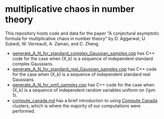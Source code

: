 # multiplicative chaos in number theory

This repository hosts code and data for the paper "A conjectural asymptotic formula for multiplicative chaos in number theory" by D. Aggarwal, U. Subedi, W. Verreault, A. Zaman, and C. Zheng. 

* [generate_A_N_for_standard_complex_Gaussian_samples.cpp](https://github.com/asif-z/multiplicative-chaos/blob/main/generate_A_N_for_standard_complex_Gaussian_samples.cpp) has C++ code for the case when (X_k) is a sequence of independent standard complex Gaussians.
* [generate_A_N_for_standard_real_Gaussian_samples.cpp](https://github.com/asif-z/multiplicative-chaos/blob/main/generate_A_N_for_standard_real_Gaussian_samples.cpp) has C++ code for the case when (X_k) is a sequence of independent standard real Gaussians.
* [generate_A_N_for_pm1_samples.cpp](https://github.com/asif-z/multiplicative-chaos/blob/main/generate_A_N_for_pm1_samples.cpp) has C++ code for the case when (X_k) is a sequence of independent random variables uniform on {\pm 1}.
* [compute_canada.md](https://github.com/asif-z/multiplicative-chaos/blob/main/compute_canada.md) has a brief introduction to using [Compute Canada](https://www.computecanada.ca) clusters, which is where the majority of our computations were performed.
